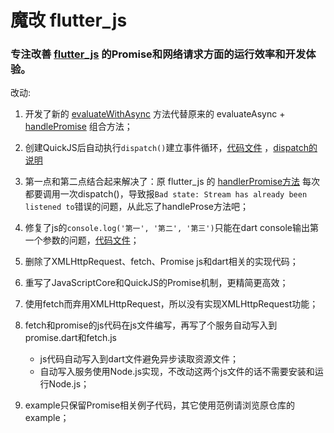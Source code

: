 # 魔改 flutter_js

### 专注改善 [flutter_js](https://github.com/abner/flutter_js) 的Promise和网络请求方面的运行效率和开发体验。

改动:

1. 开发了新的 [evaluateWithAsync](/lib/extension/promise.dart#L46) 方法代替原来的 evaluateAsync + [handlePromise](https://github.com/abner/flutter_js/blob/0dbf4138da63d1cfdd5ad4d53b9bdd974c4dfcfd/lib/extensions/handle_promises.dart#L96)
   组合方法；
1. 创建QuickJS后自动执行`dispatch()`建立事件循环，[代码文件](./lib/flutter_js.dart#L28)
   ，[dispatch的说明](https://github.com/ekibun/flutter_qjs/blob/master/README-CN.md#%E5%9F%BA%E6%9C%AC%E4%BD%BF%E7%94%A8)
1. 第一点和第二点结合起来解决了：原 flutter_js
   的 [handlerPromise方法](https://github.com/abner/flutter_js/blob/0dbf4138da63d1cfdd5ad4d53b9bdd974c4dfcfd/example/lib/main.dart#L128)
   每次都要调用一次dispatch()，导致报`Bad state: Stream has already been listened to`错误的问题，从此忘了handleProse方法吧；
1. 修复了js的`console.log('第一', '第二', '第三')`只能在dart console输出第一个参数的问题，[代码文件](./lib/javascript_runtime.dart#L110)；
1. 删除了XMLHttpRequest、fetch、Promise js和dart相关的实现代码；
1. 重写了JavaScriptCore和QuickJS的Promise机制，更精简更高效；
1. 使用fetch而弃用XMLHttpRequest，所以没有实现XMLHttpRequest功能；
1. fetch和promise的js代码在js文件编写，再写了个服务自动写入到promise.dart和fetch.js

    * js代码自动写入到dart文件避免异步读取资源文件；
    * 自动写入服务使用Node.js实现，不改动这两个js文件的话不需要安装和运行Node.js；
1. example只保留Promise相关例子代码，其它使用范例请浏览原仓库的example；